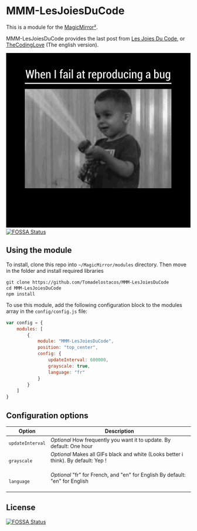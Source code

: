 # MMM-LesJoiesDuCode

This is a module for the [MagicMirror²](https://github.com/MichMich/MagicMirror/).

MMM-LesJoiesDuCode provides the last post from [Les Joies Du Code](https://lesjoiesducode.fr), or [TheCodingLove](https://thecodinglove.com) (The english version). 


![Demo](https://github.com/Tomadelostacos/MMM-LesJoiesDuCode/blob/master/images/demo.gif)
[![FOSSA Status](https://app.fossa.io/api/projects/git%2Bgithub.com%2FTomadelostacos%2FMMM-LesJoiesDuCode.svg?type=shield)](https://app.fossa.io/projects/git%2Bgithub.com%2FTomadelostacos%2FMMM-LesJoiesDuCode?ref=badge_shield)

## Using the module

To install, clone this repo into `~/MagicMirror/modules` directory. Then move in the folder and install required libraries
```
git clone https://github.com/Tomadelostacos/MMM-LesJoiesDuCode
cd MMM-LesJoiesDuCode
npm install
```

To use this module, add the following configuration block to the modules array in the `config/config.js` file:
```js
var config = {
    modules: [
        {
            module: "MMM-LesJoiesDuCode",
            position: "top_center",
            config: {
                updateInterval: 600000,
                grayscale: true, 
                language: "fr"     
            }
        }
    ]
}
```

## Configuration options


| Option           | Description
|----------------- |-----------
| `updateInterval` | *Optional* How frequently you want it to update. By default: One hour
| `grayscale`      | *Optional* Makes all GIFs black and white (Looks better i think). By default: Yep ! <br/> <br/>
| `language`       | *Optional* "fr" for French, and "en" for English By default: "en" for English <br/> <br/>



## License
[![FOSSA Status](https://app.fossa.io/api/projects/git%2Bgithub.com%2FTomadelostacos%2FMMM-LesJoiesDuCode.svg?type=large)](https://app.fossa.io/projects/git%2Bgithub.com%2FTomadelostacos%2FMMM-LesJoiesDuCode?ref=badge_large)